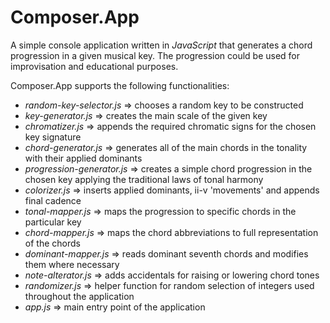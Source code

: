 # Composer.App

A simple console application written in *JavaScript* that generates a chord progression in a given musical key.
The progression could be used for improvisation and educational purposes.

Composer.App supports the following functionalities:
- *_random-key-selector.js_* => chooses a random key to be constructed
- *_key-generator.js_* => creates the main scale of the given key
- *_chromatizer.js_* => appends the required chromatic signs for the chosen key signature
- *_chord-generator.js_* => generates all of the main chords in the tonality with their applied dominants
- *_progression-generator.js_* => creates a simple chord progression in the chosen key applying the traditional laws of tonal harmony
- *_colorizer.js_* => inserts applied dominants, ii-v 'movements' and appends final cadence
- *_tonal-mapper.js_* => maps the progression to specific chords in the particular key
- *_chord-mapper.js_* => maps the chord abbreviations to full representation of the chords
- *_dominant-mapper.js_* => reads dominant seventh chords and modifies them where necessary
- *_note-alterator.js_* => adds accidentals for raising or lowering chord tones
- *_randomizer.js_* => helper function for random selection of integers used throughout the application
- *_app.js_* => main entry point of the application
